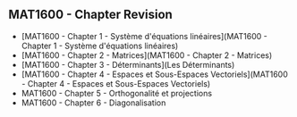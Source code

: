## MAT1600 - Chapter Revision

- [MAT1600 - Chapter 1 - Système d'équations linéaires](MAT1600 - Chapter 1 - Système d'équations linéaires)
- [MAT1600 - Chapter 2 - Matrices](MAT1600 - Chapter 2 - Matrices)
- [MAT1600 - Chapter 3 - Déterminants](Les Déterminants)
- [MAT1600 - Chapter 4 - Espaces et Sous-Espaces Vectoriels](MAT1600 - Chapter 4 - Espaces et Sous-Espaces Vectoriels)
- MAT1600 - Chapter 5 - Orthogonalité et projections
- MAT1600 - Chapter 6 - Diagonalisation
